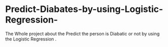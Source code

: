 # Predict-Diabates-by-using-Logistic-Regression-
The Whole project about the Predict the person is Diabatic or not by using the Logistic Regression . 
